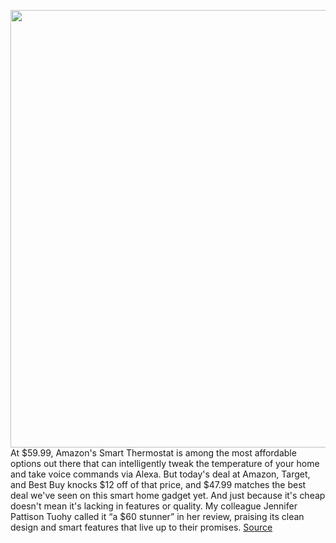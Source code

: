 <img src='https://cdn.vox-cdn.com/thumbor/UakaYdEDVitFQrL0DQnPX4zIIKI=/0x0:2040x1360/1200x800/filters:focal(913x468:1239x794)/cdn.vox-cdn.com/uploads/chorus_image/image/70507078/jtuohy_211116_4885_0013.0.jpg' width='700px' /><br/>
At $59.99, Amazon's Smart Thermostat is among the most affordable options out there that can intelligently tweak the temperature of your home and take voice commands via Alexa. But today's deal at Amazon, Target, and Best Buy knocks $12 off of that price, and $47.99 matches the best deal we've seen on this smart home gadget yet. And just because it's cheap doesn't mean it's lacking in features or quality. My colleague Jennifer Pattison Tuohy called it “a $60 stunner” in her review, praising its clean design and smart features that live up to their promises.
<a href='https://www.theverge.com/good-deals/2022/2/14/22932904/amazon-smart-thermostat-ravpower-battery-usbc-kindle-paperwhite-amazon-ipad-deal-sale'> Source <a/>